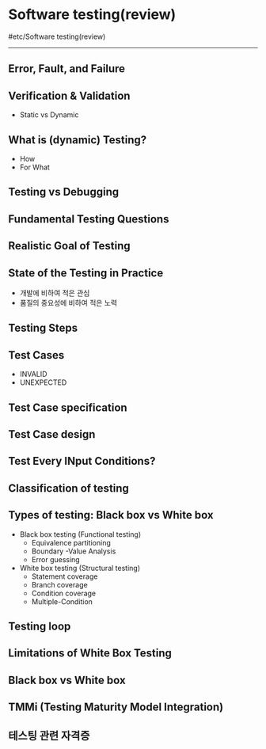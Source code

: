 # Software testing(review)
#etc/Software testing(review)

---
## Error, Fault, and Failure

## Verification & Validation
- Static vs Dynamic

## What is (dynamic) Testing?
- How
- For What

## Testing vs Debugging

## Fundamental Testing Questions

## Realistic Goal of Testing

## State of the Testing in Practice
- 개발에 비하여 적은 관심
- 품질의 중요성에 비하여 적은 노력

## Testing Steps 

## Test Cases
- INVALID
- UNEXPECTED

## Test Case specification

## Test Case design

## Test Every INput Conditions?

## Classification of testing

## Types of testing: Black box vs White box
- Black box testing (Functional testing)
    - Equivalence partitioning
    - Boundary -Value Analysis
    - Error guessing
- White box testing (Structural testing)
    - Statement coverage
    - Branch coverage
    - Condition coverage
    - Multiple-Condition

## Testing loop

## Limitations of White Box Testing

## Black box vs White box

## TMMi (Testing Maturity Model Integration)

## 테스팅 관련 자격증